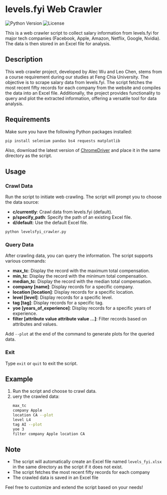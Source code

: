 # levels.fyi Web Crawler
![Python Version](https://img.shields.io/badge/python-v3.8%2B-blue)
![License](https://img.shields.io/badge/license-MIT-green)

This is a web crawler script to collect salary information from levels.fyi for major tech companies (Facebook, Apple, Amazon, Netflix, Google, Nvidia). The data is then stored in an Excel file for analysis.

## Description
This web crawler project, developed by Alec Wu and Leo Chen, stems from a course requirement during our studies at Feng Chia University. The objective is to scrape salary data from levels.fyi. The script fetches the most recent fifty records for each company from the website and compiles the data into an Excel file. Additionally, the project provides functionality to query and plot the extracted information, offering a versatile tool for data analysis.

## Requirements
Make sure you have the following Python packages installed:
```bash
pip install selenium pandas bs4 requests matplotlib
```
Also, download the latest version of [ChromeDriver](https://chromedriver.chromium.org/downloads) and place it in the same directory as the script.

## Usage

### Crawl Data
Run the script to initiate web crawling. The script will prompt you to choose the data source:

- **c/currently**: Crawl data from levels.fyi (default).
- **p/specify_path**: Specify the path of an existing Excel file.
- **d/default**: Use the default Excel file.

```bash
python levelsfyi_crawler.py
```

### Query Data

After crawling data, you can query the information. The script supports various commands:

- **max_tc**: Display the record with the maximum total compensation.
- **min_tc**: Display the record with the minimum total compensation.
- **median_tc**: Display the record with the median total compensation.
- **company [name]**: Display records for a specific company.
- **location [location]**: Display records for a specific location.
- **level [level]**: Display records for a specific level.
- **tag [tag]**: Display records for a specific tag.
- **yoe [years_of_experience]**: Display records for a specific years of experience.
- **filter [attribute value attribute value ...]**: Filter records based on attributes and values.

Add ```--plot``` at the end of the command to generate plots for the queried data.

### Exit
Type ```exit``` or ```quit``` to exit the script.

## Example
1. Run the script and choose to crawl data.
2. uery the crawled data:
    ```bash
    max_tc
    company Apple
    location CA --plot
    level L4
    tag AI --plot
    yoe 3
    filter company Apple location CA
    ```

## Note
- The script will automatically create an Excel file named ```levels_fyi.xlsx``` in the same directory as the script if it does not exist.
- The script fetches the most recent fifty records for each company
- The crawled data is saved in an Excel file

Feel free to customize and extend the script based on your needs!

